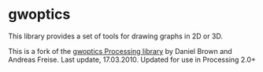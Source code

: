 gwoptics
========

This library provides a set of tools for drawing graphs in 2D or 3D.

This is a fork of the [gwoptics Processing library](http://www.gwoptics.org/processing/gwoptics_p5lib/) by Daniel Brown and Andreas Freise. Last update, 17.03.2010. 
Updated for use in Processing 2.0+
